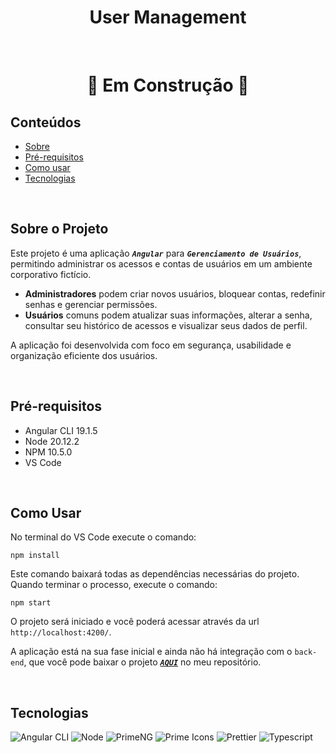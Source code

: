 #  <div align="center"> User Management  </div>

<br/>

#  <div align="center"> 🚧 Em Construção 🚧  </div>

## Conteúdos

* [Sobre](#sobre-o-projeto)
* [Pré-requisitos](#pré-requisitos)
* [Como usar](#como-usar)
* [Tecnologias](#tecnologias)

<br/>

## Sobre o Projeto
Este projeto é uma aplicação <code>***Angular***</code> para <code>***Gerenciamento de Usuários***</code>, permitindo administrar os acessos e contas de usuários em um ambiente corporativo fictício.
- **Administradores** podem criar novos usuários, bloquear contas, redefinir senhas e gerenciar permissões.
- **Usuários** comuns podem atualizar suas informações, alterar a senha, consultar seu histórico de acessos e visualizar seus dados de perfil.

A aplicação foi desenvolvida com foco em segurança, usabilidade e organização eficiente dos usuários.


<br/>

## Pré-requisitos
- Angular CLI 19.1.5
- Node 20.12.2
- NPM 10.5.0
- VS Code

<br/>

## Como Usar
No terminal do VS Code execute o comando:
```
npm install
```

Este comando baixará todas as dependências necessárias do projeto.
Quando terminar o processo, execute o comando:

```
npm start
```

O projeto será iniciado e você poderá acessar através da url `http://localhost:4200/`.

A aplicação está na sua fase inicial e ainda não há integração com o `back-end`, que você pode baixar o projeto <code>***[AQUI](https://github.com/fmatheus21/user-management)***</code> no meu repositório.

<br/>


## Tecnologias

![Angular CLI](https://img.shields.io/static/v1?label=angular-cli&message=19.1.5&color=green)
![Node](https://img.shields.io/static/v1?label=node&message=20.12.2&color=green)
![PrimeNG](https://img.shields.io/static/v1?label=primeng&message=19.0.5&color=green)
![Prime Icons](https://img.shields.io/static/v1?label=primeicons&message=7.0.0&color=green)
![Prettier](https://img.shields.io/static/v1?label=prettier&message=3.4.2&color=green)
![Typescript](https://img.shields.io/static/v1?label=typescript&message=5.7.2&color=green)
